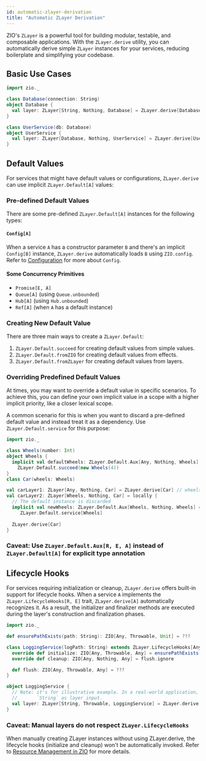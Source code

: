```yaml
---
id: automatic-zlayer-derivation
title: "Automatic ZLayer Derivation"
---
```


ZIO's `ZLayer` is a powerful tool for building modular, testable, and composable applications. With the `ZLayer.derive`
utility, you can automatically derive simple `ZLayer` instances for your services, reducing boilerplate and simplifying
your codebase.

## Basic Use Cases

```scala mdoc:compile-only
import zio._

class Database(connection: String)
object Database { 
  val layer: ZLayer[String, Nothing, Database] = ZLayer.derive[Database]
}

class UserService(db: Database) 
object UserService {
  val layer: ZLayer[Database, Nothing, UserService] = ZLayer.derive[UserService]
}
```

## Default Values

For services that might have default values or configurations, `ZLayer.derive` can use implicit `ZLayer.Default[A]` values:

### Pre-defined Default Values

There are some pre-defined `ZLayer.Default[A]` instances for the following types:

#### `Config[A]`

When a service `A` has a constructor parameter `B` and there's an implicit `Config[B]` instance, `ZLayer.derive`
automatically loads `B` using `ZIO.config`. Refer to [Configuration](../configuration/index.md) for more about `Config`.

#### Some Concurrency Primitives

- `Promise[E, A]`
- `Queue[A]` (using `Queue.unbounded`)
- `Hub[A]` (using `Hub.unbounded`)
- `Ref[A]` (when `A` has a default instance)

### Creating New Default Value

There are three main ways to create a `ZLayer.Default`:

1. `ZLayer.Default.succeed` for creating default values from simple values.
2. `ZLayer.Default.fromZIO` for creating default values from effects.
3. `ZLayer.Default.fromZLayer` for creating default values from layers.

### Overriding Predefined Default Values

At times, you may want to override a default value in specific scenarios. To achieve this, you can define your own
implicit value in a scope with a higher implicit priority, like a closer lexical scope.

A common scenario for this is when you want to discard a pre-defined default value and instead treat it as a dependency.
Use `ZLayer.Default.service` for this purpose:

```scala mdoc:compile-only
import zio._

class Wheels(number: Int)
object Wheels {
  implicit val defaultWheels: ZLayer.Default.Aux[Any, Nothing, Wheels] =
    ZLayer.Default.succeed(new Wheels(4)) 
}
class Car(wheels: Wheels)

val carLayer1: ZLayer[Any, Nothing, Car] = ZLayer.derive[Car] // wheels.number == 4
val carLayer2: ZLayer[Wheels, Nothing, Car] = locally {
  // The default instance is discarded
  implicit val newWheels: ZLayer.Default.Aux[Wheels, Nothing, Wheels] =
     ZLayer.Default.service[Wheels]
  
  ZLayer.derive[Car]
}
```

### Caveat: Use `ZLayer.Default.Aux[R, E, A]` instead of `ZLayer.Default[A]` for explicit type annotation

## Lifecycle Hooks

For services requiring initialization or cleanup, `ZLayer.derive` offers built-in support for lifecycle hooks.
When a service `A` implements the `ZLayer.LifecycleHooks[R, E]` trait, `ZLayer.derive[A]` automatically recognizes
it. As a result, the initializer and finalizer methods are executed during the layer's construction and finalization
phases.

```scala mdoc:compile-only
import zio._

def ensurePathExists(path: String): ZIO[Any, Throwable, Unit] = ???

class LoggingService(logPath: String) extends ZLayer.LifecycleHooks[Any, Throwable] {
  override def initialize: ZIO[Any, Throwable, Any] = ensurePathExists(logPath)
  override def cleanup: ZIO[Any, Nothing, Any] = flush.ignore

  def flush: ZIO[Any, Throwable, Any] = ???
}

object LoggingService {
  // Note: it's for illustrative example. In a real-world application, you probably won't want
  //       `String` as layer input.
  val layer: ZLayer[String, Throwable, LoggingService] = ZLayer.derive[LoggingService]
}
```

### Caveat: Manual layers do not respect `ZLayer.LifecycleHooks`

When manually creating ZLayer instances without using ZLayer.derive, the lifecycle hooks (initialize and cleanup) won't
be automatically invoked. Refer to [Resource Management in ZIO](../resource/index.md) for more details.
